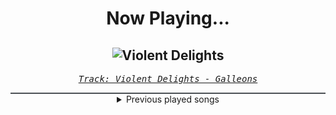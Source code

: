 <div align="center"> 
<h1>Now Playing...</h1>

![Violent Delights](https://i.scdn.co/image/ab67616d00001e02ed2d3a2be01aaf228229bc95)
--
_<samp><a href="https://open.spotify.com/track/0aD9bqgPr3WCLegoW0sR79">Track: Violent Delights - Galleons</a></samp>_

<div style="border: 1px #4B5054 solid"></div>
<details>
  <summary>
    Previous played songs
  </summary>
  <table>
    <thead>
      <tr>
        <th>
          Artist
        </th>
        <th>
          Song
        </th>
        <th>
          Link
        </th>
      </tr>
    </thead>
    <tbody>
      <tr><td>Galleons</td><td>Violent Delights</td><td><a href="https://open.spotify.com/track/0aD9bqgPr3WCLegoW0sR79">https://open.spotify.com/track/0aD9bqgPr3WCLegoW0sR79</a></td></tr><tr><td>Galleons</td><td>Dungeon Dweller</td><td><a href="https://open.spotify.com/track/1MqdDoFRxbxtRABAV0wYEm">https://open.spotify.com/track/1MqdDoFRxbxtRABAV0wYEm</a></td></tr><tr><td>Galleons</td><td>Yakisoba Dare</td><td><a href="https://open.spotify.com/track/3CLke5EKImhZq3T0gnrM2g">https://open.spotify.com/track/3CLke5EKImhZq3T0gnrM2g</a></td></tr><tr><td>Galleons</td><td>Deadman Wonderland</td><td><a href="https://open.spotify.com/track/2WZp9YFjxSpyjAsV6yKJfS">https://open.spotify.com/track/2WZp9YFjxSpyjAsV6yKJfS</a></td></tr><tr><td>Galleons</td><td>Crybaby</td><td><a href="https://open.spotify.com/track/3NJUvnXKAbldDc52vU69mb">https://open.spotify.com/track/3NJUvnXKAbldDc52vU69mb</a></td></tr><tr><td>Galleons</td><td>Violent Delights</td><td><a href="https://open.spotify.com/track/0aD9bqgPr3WCLegoW0sR79">https://open.spotify.com/track/0aD9bqgPr3WCLegoW0sR79</a></td></tr><tr><td>Galleons</td><td>Dungeon Dweller</td><td><a href="https://open.spotify.com/track/1MqdDoFRxbxtRABAV0wYEm">https://open.spotify.com/track/1MqdDoFRxbxtRABAV0wYEm</a></td></tr><tr><td>Galleons</td><td>Yakisoba Dare</td><td><a href="https://open.spotify.com/track/3CLke5EKImhZq3T0gnrM2g">https://open.spotify.com/track/3CLke5EKImhZq3T0gnrM2g</a></td></tr><tr><td>Galleons</td><td>Deadman Wonderland</td><td><a href="https://open.spotify.com/track/2WZp9YFjxSpyjAsV6yKJfS">https://open.spotify.com/track/2WZp9YFjxSpyjAsV6yKJfS</a></td></tr><tr><td>Galleons</td><td>Crybaby</td><td><a href="https://open.spotify.com/track/3NJUvnXKAbldDc52vU69mb">https://open.spotify.com/track/3NJUvnXKAbldDc52vU69mb</a></td></tr><tr><td>Breaking Benjamin</td><td>Blood</td><td><a href="https://open.spotify.com/track/7gQ7DfSSc3b8e4cHtFnDxu">https://open.spotify.com/track/7gQ7DfSSc3b8e4cHtFnDxu</a></td></tr><tr><td>Breaking Benjamin</td><td>Torn in Two</td><td><a href="https://open.spotify.com/track/3IiMnjK7S2PlsPVMuAH7rU">https://open.spotify.com/track/3IiMnjK7S2PlsPVMuAH7rU</a></td></tr><tr><td>Breaking Benjamin</td><td>Down</td><td><a href="https://open.spotify.com/track/1RlTQfw5fy7evQZSM6MuaA">https://open.spotify.com/track/1RlTQfw5fy7evQZSM6MuaA</a></td></tr><tr><td>Breaking Benjamin</td><td>Down</td><td><a href="https://open.spotify.com/track/1RlTQfw5fy7evQZSM6MuaA">https://open.spotify.com/track/1RlTQfw5fy7evQZSM6MuaA</a></td></tr><tr><td>Breaking Benjamin</td><td>The Dark of You</td><td><a href="https://open.spotify.com/track/7egnrHJAANlNymbrmQNKcG">https://open.spotify.com/track/7egnrHJAANlNymbrmQNKcG</a></td></tr><tr><td>Breaking Benjamin</td><td>Psycho</td><td><a href="https://open.spotify.com/track/7jgat9AswcE13fC2YUuBLG">https://open.spotify.com/track/7jgat9AswcE13fC2YUuBLG</a></td></tr><tr><td>Breaking Benjamin</td><td>Tourniquet</td><td><a href="https://open.spotify.com/track/5xgXG5BfCNO6KJrQOHKprg">https://open.spotify.com/track/5xgXG5BfCNO6KJrQOHKprg</a></td></tr><tr><td>Breaking Benjamin</td><td>Red Cold River</td><td><a href="https://open.spotify.com/track/6ZfPmIbwzz6fopTNwAJTPs">https://open.spotify.com/track/6ZfPmIbwzz6fopTNwAJTPs</a></td></tr><tr><td>Breaking Benjamin</td><td>Feed the Wolf</td><td><a href="https://open.spotify.com/track/7rOv6HovIJvYHXCg0cVfTk">https://open.spotify.com/track/7rOv6HovIJvYHXCg0cVfTk</a></td></tr><tr><td>Breaking Benjamin</td><td>Breath</td><td><a href="https://open.spotify.com/track/59TLlOD6sH4cCTSF6ITRkA">https://open.spotify.com/track/59TLlOD6sH4cCTSF6ITRkA</a></td></tr>
    </tbody>
  </table>
</details>

</div>
